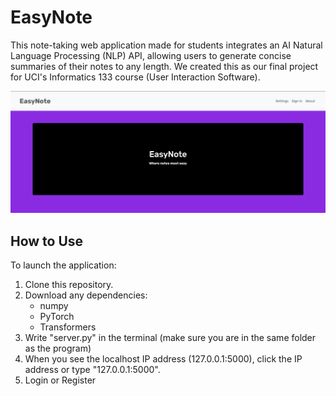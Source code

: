 # EasyNote
This note-taking web application made for students integrates an AI Natural Language Processing (NLP) API, allowing users to generate concise summaries of their notes to any length. We created this as our final project for UCI's Informatics 133 course (User Interaction Software).

[![Video Thumbnail](demo/easynote_thumbnail.png)](https://drive.google.com/file/d/1VdJdoWqIDnCrCPNyQ7ba6TvEcUaJH7H2/view?usp=sharing)
## How to Use
To launch the application:
1. Clone this repository.
2. Download any dependencies:
    - numpy
    - PyTorch
    - Transformers
3. Write "server.py" in the terminal (make sure you are in the same folder as the program)
4. When you see the localhost IP address (127.0.0.1:5000), click the IP address or type "127.0.0.1:5000".
5. Login or Register
